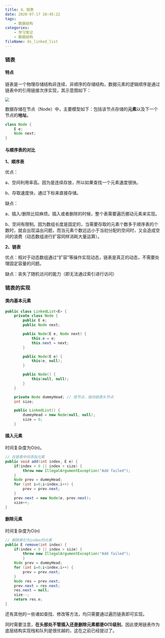 ```yaml
---
title: 4、链表
date: 2020-07-17 10:45:22
tags:
	- 数据结构
categories:
	- 学习笔记
	- 数据结构
fileName: ds_linked_list
---
```


### 链表

#### 特点

链表是一个物理存储结构非连续、非顺序的存储结构，数据元素的逻辑顺序是通过链表中的引用链接次序实现，其示意图如下：

<img src="http://cdn.ziyedy.top/image/%E8%AE%A1%E7%AE%97%E6%9C%BA%E5%9F%BA%E7%A1%80/%E6%95%B0%E6%8D%AE%E7%BB%93%E6%9E%84/4%E3%80%81%E9%93%BE%E8%A1%A8/%E9%93%BE%E8%A1%A8%E7%A4%BA%E6%84%8F%E5%9B%BE.png" style="zoom: 80%;" />

数据存储在节点（Node）中，主要模型如下：包括该节点存储的**元素**以及下一个节点的**地址**。

```java
class Node {
	E e;
	Node next;
}
```

#### 与顺序表的对比

**1、顺序表**

优点：

a、空间利用率高。因为是连续存放，所以如果查找一个元素速度很快。

b、存取速度快，通过下标来直接存储。

缺点：

a、插入/删除比较麻烦。插入或者删除的时候，整个表需要遍历挪动元素来实现。

b、空间有限制。因为数组长度是固定的，当需要存取的元素个数多于顺序表的个数时，就会出现溢出问题，而当元素个数远远小于当初分配的空间时，又会造成空间的浪费（动态数组进行扩容同样消耗大量运算）。

**2、链表**

优点：相对于动态数组通过“扩容”等操作实现动态，链表是真正的动态，不需要处理固定容量的问题。

缺点：丧失了随机访问的能力（即无法通过索引进行访问）



### 链表的实现

#### 类内基本元素

```java
public class LinkedList<E> {
    private class Node {
        public E e;
        public Node next;

        public Node(E e, Node next) {
            this.e = e;
            this.next = next;
        }

        public Node(E e) {
            this(e, null);
        }

        public Node() {
            this(null, null);
        }
    }

    private Node dummyHead;	// 哑节点，指向链表头节点
    int size;

    public LinkedList() {
        dummyHead = new Node(null, null);
        size = 0;
    }
```



#### 插入元素

时间复杂度为O(n)。

```java
// 在链表中间添加元素
public void add(int index, E e) {
    if(index < 0 || index > size) {
        throw new IllegalArgumentException("Add failed");
    }
    Node prev = dummyHead;
    for (int i=0;i<index;i++) {
        prev = prev.next;
    }
    prev.next = new Node(e, prev.next);
    size++;
}
```



#### 删除元素

时间复杂度为O(n)

```java
// 删除索引为index的元素
public E remove(int index) {
    if(index < 0 || index > size) {
        throw new IllegalArgumentException("Add failed");
        }
    Node prev = dummyHead;
    for (int i=0;i<index;i++) {
        prev = prev.next;
    }
    Node res = prev.next;
    prev.next = res.next;
    res.next = null;
    size--;
    return res.e;
}
```



还有其他的一些诸如查找、修改等方法，均只需要通过遍历链表即可实现。

同时需要注意，**在头部处不管插入还是删除元素都是O(1)级别**。因此使用链表作为底层结构实现栈和队列是很优越的，这在之前已经提过了。